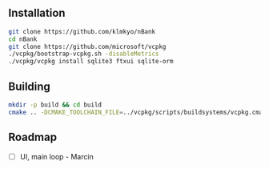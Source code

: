 ## Installation
```sh
git clone https://github.com/klmkyo/nBank
cd nBank
git clone https://github.com/microsoft/vcpkg
./vcpkg/bootstrap-vcpkg.sh -disableMetrics
./vcpkg/vcpkg install sqlite3 ftxui sqlite-orm
```

## Building 
```sh
mkdir -p build && cd build
cmake .. -DCMAKE_TOOLCHAIN_FILE=../vcpkg/scripts/buildsystems/vcpkg.cmake
```

## Roadmap
- [ ] UI, main loop - Marcin